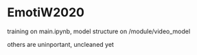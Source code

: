# EmotiW2020

training on main.ipynb, 
model structure on /module/video_model

others are uninportant, uncleaned yet
